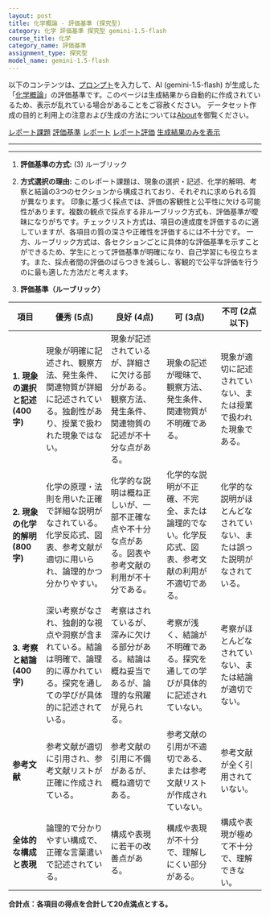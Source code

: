 ```yaml
---
layout: post
title: 化学概論 - 評価基準 (探究型)
category: 化学 評価基準 探究型 gemini-1.5-flash
course_title: 化学
category_name: 評価基準
assignment_type: 探究型
model_name: gemini-1.5-flash
---
```


以下のコンテンツは、[プロンプト](https://github.com/takedatoshiyuki/synthetic_assignments/tree/main/generated/化学/gemini-1.5-flash/prompt_評価基準-探究型.md)を入力して、AI (gemini-1.5-flash) が生成した「[化学概論](/contents/化学/)」の評価基準です。このページは生成結果から自動的に作成されているため、表示が乱れている場合があることをご容赦ください。
データセット作成の目的と利用上の注意および生成の方法については[About](/About)を御覧ください。

[レポート課題](../レポート課題-探究型)
[評価基準](../評価基準-探究型)
[レポート](../レポート-探究型)
[レポート評価](../レポート評価-探究型)
[生成結果のみを表示](https://github.com/takedatoshiyuki/synthetic_assignments/tree/main/generated/化学/gemini-1.5-flash/評価基準-探究型.md)
  

***
***
  
1. **評価基準の方式:** (3) ルーブリック

2. **方式選択の理由:** このレポート課題は、現象の選択・記述、化学的解明、考察と結論の3つのセクションから構成されており、それぞれに求められる質が異なります。  印象に基づく採点では、評価の客観性と公平性に欠ける可能性があります。複数の観点で採点する非ルーブリック方式も、評価基準が曖昧になりがちです。チェックリスト方式は、項目の達成度を評価するのに適していますが、各項目の質の深さや正確性を評価するには不十分です。  一方、ルーブリック方式は、各セクションごとに具体的な評価基準を示すことができるため、学生にとって評価基準が明確になり、自己学習にも役立ちます。また、採点者間の評価のばらつきを減らし、客観的で公平な評価を行うのに最も適した方法だと考えます。


3. **評価基準（ルーブリック）**

| 項目                     | 優秀 (5点)                                                                     | 良好 (4点)                                                                 | 可 (3点)                                                                     | 不可 (2点以下)                                                              |
|--------------------------|---------------------------------------------------------------------------------|-------------------------------------------------------------------------------|---------------------------------------------------------------------------------|---------------------------------------------------------------------------------|
| **1. 現象の選択と記述 (400字)** | 現象が明確に記述され、観察方法、発生条件、関連物質が詳細に記述されている。独創性があり、授業で扱われた現象ではない。 | 現象が記述されているが、詳細さに欠ける部分がある。観察方法、発生条件、関連物質の記述が不十分な点がある。 | 現象の記述が曖昧で、観察方法、発生条件、関連物質が不明確である。                               | 現象が適切に記述されていない、または授業で扱われた現象である。                     |
| **2. 現象の化学的解明 (800字)** | 化学の原理・法則を用いた正確で詳細な説明がなされている。化学反応式、図表、参考文献が適切に用いられ、論理的かつ分かりやすい。 | 化学的な説明は概ね正しいが、一部不正確な点や不十分な点がある。図表や参考文献の利用が不十分である。 | 化学的な説明が不正確、不完全、または論理的でない。化学反応式、図表、参考文献の利用が不適切である。 | 化学的な説明がほとんどなされていない、または誤った説明がなされている。                               |
| **3. 考察と結論 (400字)** | 深い考察がなされ、独創的な視点や洞察が含まれている。結論は明確で、論理的に導かれている。探究を通しての学びが具体的に記述されている。 | 考察はされているが、深みに欠ける部分がある。結論は概ね妥当であるが、論理的な飛躍が見られる。 | 考察が浅く、結論が不明確である。探究を通しての学びが具体的に記述されていない。                     | 考察がほとんどなされていない、または結論が適切でない。                                       |
| **参考文献**             | 参考文献が適切に引用され、参考文献リストが正確に作成されている。                               | 参考文献の引用に不備があるが、概ね適切である。                                     | 参考文献の引用が不適切である、または参考文献リストが作成されていない。                             | 参考文献が全く引用されていない。                                                   |
| **全体的な構成と表現** | 論理的で分かりやすい構成で、正確な言葉遣いで記述されている。                               | 構成や表現に若干の改善点がある。                                                   | 構成や表現が不十分で、理解しにくい部分がある。                                           | 構成や表現が極めて不十分で、理解できない。                                             |


**合計点：各項目の得点を合計して20点満点とする。**
